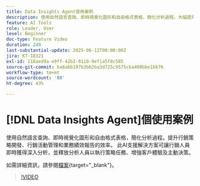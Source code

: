 ```yaml
---
title: Data Insights Agent使用案例
description: 使用自然語言查詢、即時視覺化圖形和自由格式表格，簡化分析過程。大幅提升行銷策略開發、行銷活動管理，以及業務績效報告的效率。
feature: AI Tools
role: Leader, User
level: Beginner
doc-type: Feature Video
duration: 249
last-substantial-update: 2025-06-12T00:00:00Z
jira: KT-18321
exl-id: 118aed9a-e9ff-42b2-9110-9ef1a5f8c585
source-git-commit: ba8abb197b3bb2ba3d725c9575cba400bbe1bb76
workflow-type: tm+mt
source-wordcount: '80'
ht-degree: 43%

---
```


# [!DNL Data Insights Agent]個使用案例

使用自然語言查詢、即時視覺化圖形和自由格式表格，簡化分析過程。提升行銷策略開發、行銷活動管理和業務績效報告的效率。 此AI支援解決方案可讓行銷人員即時獲得深入分析，並釋放分析人員以執行策略任務、增強客戶體驗及主動決策。

如需詳細資訊，請參閱[檔案](https://experienceleague.adobe.com/zh-hant/docs/analytics-platform/using/cja-overview/cja-b2c-overview/data-analysis-ai){target="_blank"}。

>[!VIDEO](https://video.tv.adobe.com/v/3463919/?learn=on&enablevpops&captions=chi_hant)
